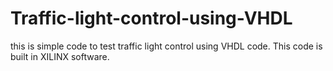 # Traffic-light-control-using-VHDL
this is simple code to test traffic light control using VHDL code. This code is built in XILINX software. 
